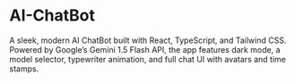 # AI-ChatBot
A sleek, modern AI ChatBot built with React, TypeScript, and Tailwind CSS. Powered by Google’s Gemini 1.5 Flash API, the app features dark mode, a model selector, typewriter animation, and full chat UI with avatars and time stamps.
